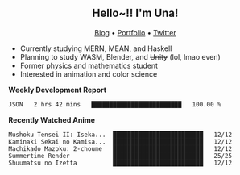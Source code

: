 <h2 align="center">
  Hello~!! I'm Una!
</h2>

<p align="center">
  <a href="https://anarchy.website/">Blog</a> &bull;
  <a href="https://una-ada.github.io/">Portfolio</a> &bull;
  <a href="https://twitter.com/xn__z7x">Twitter</a>
</p>

- Currently studying MERN, MEAN, and Haskell
- Planning to study WASM, Blender, and ~~Unity~~ (lol, lmao even)
- Former physics and mathematics student
- Interested in animation and color science

**Weekly Development Report**

<!--START_SECTION:waka-->

```txt
JSON   2 hrs 42 mins   █████████████████████████   100.00 %
```

<!--END_SECTION:waka-->

**Recently Watched Anime**

<!-- RECENT-ANIME:START -->

    Mushoku Tensei II: Iseka...  █████████████████████████   12/12
    Kaminaki Sekai no Kamisa...  █████████████████████████   12/12
    Machikado Mazoku: 2-choume   █████████████████████████   12/12
    Summertime Render            █████████████████████████   25/25
    Shuumatsu no Izetta          █████████████████████████   12/12
<!-- RECENT-ANIME:END -->
